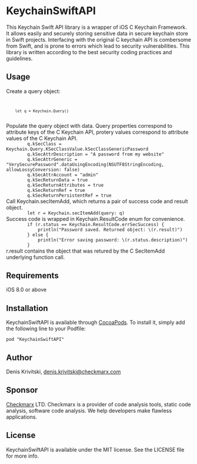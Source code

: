 # KeychainSwiftAPI

This Keychain Swift API library is a wrapper of iOS C Keychain Framework.
It allows easily and securely storing sensitive data in secure keychain store
in Swift projects. Interfacing with the original C keychain API is combersome from
Swift, and is prone to errors which lead to security vulnerabilities. This
library is written according to the best security coding practices and guidelines.

## Usage

Create a query object:
<code>	

		let q = Keychain.Query()
</code>
Populate the query object with data. Query properties correspond to attribute keys of the C Keychain API, 
protery values correspond to attribute values of the C Keychain API. 
<code>
		q.kSecClass = Keychain.Query.KSecClassValue.kSecClassGenericPassword
        q.kSecAttrDescription = "A password from my website"
        q.kSecAttrGeneric = "VerySecurePassword".dataUsingEncoding(NSUTF8StringEncoding, allowLossyConversion: false)
        q.kSecAttrAccount = "admin"
        q.kSecReturnData = true
        q.kSecReturnAttributes = true
        q.kSecReturnRef = true
        q.kSecReturnPersistentRef = true
</code>
Call Keychain.secItemAdd, which returns a pair of success code and result object. 
<code>
        let r = Keychain.secItemAdd(query: q)
</code>
Success code is wrapped in Keychain.ResultCode enum for convenience.
<code>
        if (r.status == Keychain.ResultCode.errSecSuccess) {
            println("Password saved. Returned object: \(r.result)")
        } else {
            println("Error saving password: \(r.status.description)")
        }
</code>
r.result contains the object that was retured by the C SecItemAdd underlying function call. 


## Requirements

iOS 8.0 or above

## Installation

KeychainSwiftAPI is available through [CocoaPods](http://cocoapods.org). To install
it, simply add the following line to your Podfile:

    pod "KeychainSwiftAPI"

## Author

Denis Krivitski, denis.krivitski@checkmarx.com


## Sponsor

[Checkmarx](http://www.checkmarx.com) LTD. Checkmarx is a provider of code analysis tools, 
static code analysis, software code analysis. We help developers make flawless applications.

## License

KeychainSwiftAPI is available under the MIT license. See the LICENSE file for more info.

